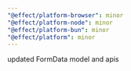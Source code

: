```yaml
---
"@effect/platform-browser": minor
"@effect/platform-node": minor
"@effect/platform-bun": minor
"@effect/platform": minor
---
```


updated FormData model and apis
